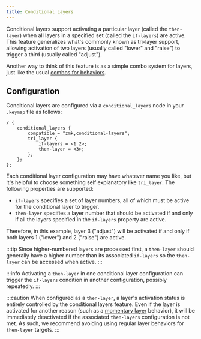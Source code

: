 ```yaml
---
title: Conditional Layers
---
```


Conditional layers support activating a particular layer (called the `then-layer`) when all layers
in a specified set (called the `if-layers`) are active. This feature generalizes what's commonly
known as tri-layer support, allowing activation of two layers (usually called "lower" and "raise")
to trigger a third (usually called "adjust").

Another way to think of this feature is as a simple combo system for layers, just like the usual
[combos for behaviors](combos.md).

## Configuration

Conditional layers are configured via a `conditional_layers` node in your `.keymap` file as follows:

```dts
/ {
    conditional_layers {
        compatible = "zmk,conditional-layers";
        tri_layer {
            if-layers = <1 2>;
            then-layer = <3>;
        };
    };
};
```

Each conditional layer configuration may have whatever name you like, but it's helpful to choose
something self explanatory like `tri_layer`. The following properties are supported:

- `if-layers` specifies a set of layer numbers, all of which must be active for the conditional
  layer to trigger.
- `then-layer` specifies a layer number that should be activated if and only if all the layers
  specified in the `if-layers` property are active.

Therefore, in this example, layer 3 ("adjust") will be activated if and only if both layers 1
("lower") and 2 ("raise") are active.

:::tip
Since higher-numbered layers are processed first, a `then-layer` should generally have a higher
number than its associated `if-layers` so the `then-layer` can be accessed when active.
:::

:::info
Activating a `then-layer` in one conditional layer configuration can trigger the `if-layers`
condition in another configuration, possibly repeatedly.
:::

:::caution
When configured as a `then-layer`, a layer's activation status is entirely controlled by the
conditional layers feature. Even if the layer is activated for another reason (such as a [momentary
layer](../behaviors/layers.md#momentary-layer) behavior), it will be immediately deactivated if the
associated `then-layers` configuration is not met. As such, we recommend avoiding using regular
layer behaviors for `then-layer` targets.
:::
